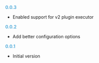 
**<span style="color:#56adda">0.0.3</span>**
- Enabled support for v2 plugin executor

**<span style="color:#56adda">0.0.2</span>**
- Add better configuration options

**<span style="color:#56adda">0.0.1</span>**
- Initial version
